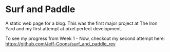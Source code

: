 # Surf and Paddle

A static web page for a blog. This was the first major project at The Iron Yard and my first attempt at pixel perfect development.

To see my progress from Week 1 - Now, checkout my second attempt here: https://github.com/Jeff-Coons/surf_and_paddle_rev
